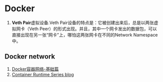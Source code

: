 # Docker
1. **Veth Pair**虚拟设备.Veth Pair设备的特点是：它被创建出来后，总是以两张虚拟网卡（Veth Peer）的形式出现。并且，其中一个网卡发出的数据包，可以直接出现在另一张“网卡”上，哪怕这两张网卡在不同的Network Namespace中。


## Docker network
1. [Docker容器网络-基础篇](https://mp.weixin.qq.com/s?__biz=MzAxNTcyNzAyOQ==&mid=2650963085&idx=1&sn=d40fc75d67b5888b14d280c167cd2d6b&chksm=80097c57b77ef54137b62e90f4a997d44eca106098cebd2f16f91397eb3a5d9f98cc89daa7be&scene=126&sessionid=1600748965&key=929ff6ea9407a2ec52fb3128fd530550f1b9c476e92bd5f076fcb285cd6e44374029e90ba638ede879c97813908f3091ca21f18822739b3444cfc6a0099a6d6709f3d1f0a94cb6ba149feaadfca87d1a4aa99369df2a03ea20ee8e3eb7976f54ead4e58d0d5b53b06ea8668ecb81ce848ba6f294156cd78d396f0ef2c8565cfd&ascene=1&uin=MTgyNzM2NTQxOA%3D%3D&devicetype=Windows+10+x64&version=62090529&lang=zh_CN&exportkey=AwQkavelYXrwgE682PtapB8%3D&pass_ticket=zuxHvj1QZ%2BRGyVUqXGw1ejsCiLpZxieQVu6URszm8AEqorEKZUpgQQ6uo%2FaBj7PI&wx_header=0)
2. [Container Runtime Series blog](https://www.ianlewis.org/en/container-runtimes-part-1-introduction-container-r)